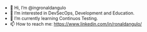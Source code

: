 - 👋 Hi, I’m @ingronaldangulo
- 👀 I’m interested in DevSecOps, Development and Education.
- 🌱 I’m currently learning Continuos Testing.
- 📫 How to reach me: https://www.linkedin.com/in/ronaldangulo/ 

<!---
ingronaldangulo/ingronaldangulo is a ✨ special ✨ repository because its `README.md` (this file) appears on your GitHub profile.
You can click the Preview link to take a look at your changes.
--->
